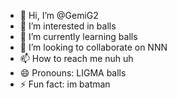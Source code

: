 - 👋 Hi, I’m @GemiG2
- 👀 I’m interested in balls
- 🌱 I’m currently learning balls
- 💞️ I’m looking to collaborate on NNN
- 📫 How to reach me nuh uh
- 😄 Pronouns: LIGMA balls
- ⚡ Fun fact: im batman

<!---
GemiG2/GemiG2 is a ✨ special ✨ repository because its `README.md` (this file) appears on your GitHub profile.
You can click the Preview link to take a look at your changes.
--->

